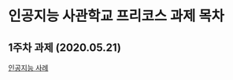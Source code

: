 # 인공지능 사관학교 프리코스 과제 목차

## 1주차 과제 (2020.05.21)

[인공지능 사례](https://github.com/myeongsoyi/soyi1/blob/master/1%EC%A3%BC%EC%B0%A8%20%EA%B3%BC%EC%A0%9C.ipynb)
